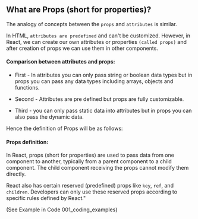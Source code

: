 ## What are Props (short for properties)?

The analogy of concepts between the `props` and `attributes` is similar.

In HTML, `attributes are predefined` and can't be customized. However, in React, we can create our own attributes or properties `(called props)` and after creation of props we can use them in other components.

#### Comparison between attributes and props:

- First - In attributes you can only pass string or boolean data types but in props you can pass any data types including arrays, objects and functions.

- Second - Attributes are pre defined but props are fully customizable.

* Third - you can only pass static data into attributes but in props you can also pass the dynamic data.

Hence the definition of Props will be as follows:

#### Props definition:

In React, props (short for properties) are used to pass data from one component to another, typically from a parent component to a child component.
The child component receiving the props cannot modify them directly.

React also has certain reserved (predefined) props like `key`, `ref`, and `children`. Developers can only use these reserved props according to specific rules defined by React."

(See Example in Code 001_coding_examples)
